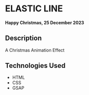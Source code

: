 # ELASTIC LINE
#### Happy Christmas, 25 December 2023

## Description
A Christmas Animation Effect

## Technologies Used
* HTML
* CSS
* GSAP

